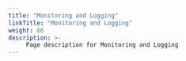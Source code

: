 ```yaml
---
title: "Monitoring and Logging"
linkTitle: "Monitoring and Logging"
weight: 86
description: >-
     Page description for Monitoring and Logging
---
```


